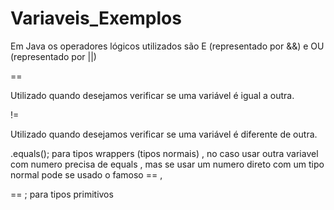 # Variaveis_Exemplos
Em Java os operadores lógicos utilizados são E (representado por &&) e OU (representado por ||)

==

Utilizado quando desejamos verificar se uma variável é igual a outra.

!=

Utilizado quando desejamos verificar se uma variável é diferente de outra.

.equals(); para tipos wrappers (tipos normais) , no caso usar outra variavel com numero precisa de equals , mas se usar um numero direto com um tipo normal pode se usado o famoso == ,

== ; para tipos primitivos
